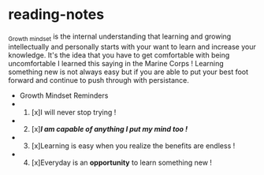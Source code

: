 # reading-notes
<sub>Growth mindset</sub> is the internal understanding that learning and growing intellectually and personally starts with your want to learn and increase your knowledge. It's the idea that you have to get comfortable with being uncomfortable I learned this saying in the Marine Corps ! Learning something new is not always easy but if you are able to put your best foot forward and continue to push through with persistance.
- Growth Mindset Reminders
- 1. [x]I will never stop trying !
- 2. [x]***I am capable of anything I put my mind too !***
- 3. [x]Learning is easy when you realize the benefits are endless !
- 4. [x]Everyday is an **opportunity** to learn something new ! 

